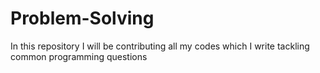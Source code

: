 # Problem-Solving
In this repository I will be contributing all my codes which I write tackling common programming questions
